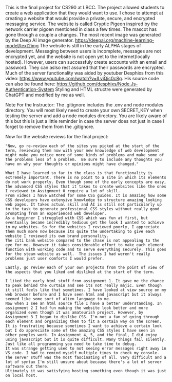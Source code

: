 This is the final project for CS290 at LBCC. The project allowed students to create a web application that they would want to use. I chose to attempt at creating a website that would provide a private, secure, and encrypted messaging service.
The website is called Cryptic Pigeon inspired by the network carrier pigoen mentioned in class a few times. The mascot has gone through a couple a changes. The most recent image was generated by the Deep AI image generator. https://deepai.org/machine-learning-model/text2img
The website is still in the early ALPHA stages of development. Messaging between users is incomplete, messages are not encrypted yet, and the website is not open yet to the internet(locally hosted). 
However, users can successfuly create accounts with an email and password. They can aslso rest assured that their passwords are encrypted. Much of the server functionality was aided by youtuber Desphixs from this video: https://www.youtube.com/watch?v=ILviQic0c8g. His source code can also be found here: https://github.com/desphixs/Node.Js-Authentication-System
Styling and HTML structre were generated by ChatGPT and modified by me as well.

Note For the Instructor: The .gitignore includes the .env and node modules directory. You will most likely need to create your own SECRET_KEY when testing the server and add a node modules directory.  You are likely aware of this but this is just a little reminder in case the server does not just in case I forget to remove them from the .gitignore.

Now for the website reviews for the final project:

    "Now, go re-review each of the sites you picked at the start of the term, reviewing them now with your new knowledge of web development might make you notice more of some kinds of problems and make some of the problems less of a problem.  Be sure to include any thoughts you have on why your thoughts or opinions might have changed."

    What I have learned so far in the class is that functionality is extremely important. There is no point to a site in which its elements do not work properly. Even though some of the early concepts are easy, the advanced CSS styles that it takes to create websites like the ones I reviewed in Assignment 0 require a lot of skill.
    From videos I have watched for some CSS guides. It is amazing how some CSS developers have extensive knowledge to structure amazing looking web pages. It takes actual skill and AI is still not particularly up to the task to generate professional CSS styles without really good prompting from an experienced web developer.
    As a beginner I struggled with CSS which was fun at first, but eventually became incredibly tedious get the look I wanted to achieve in my websites. So for the websites I reviewed poorly, I appreciate them much more now because its quite the undertaking to give each website I reviewed its own brand personality. 
    The citi bank website compared to the chase is not appealing to the eye for me. However it takes considerable effort to make each element function with working code and to serve everything securely. This goes for the steam website as well.  The issues I had weren't really problems just user comforts I would prefer. 

    Lastly, go review each of your own projects from the point of view of the aspects that you liked and disliked at the start of the term.
   
    I liked the early html stuff from assignment 1. It gave me the chance to peak behind the curtain and see its not really majic. Even though it still feels like that sometimes. I have looked at view source on my web browser before and I have seen html and javascript but it always seemed like some sort of alien language to me.
    Now when I see an html source file I have a better understanding. In assignment 2 I had fun making the website look better and more organized even though it was amateurish project. However, by Assignment 3 I began to dislike CSS. I'm not a fan of going through each element and organizing them to fit a certain way on the screen.
    It is frustrating because sometimes I want to achieve a certain look but I do appreciate some of the amazing CSS styles I have seen in other peoples work. In Assignment 4, 5, and the final, I did enjoy using javascript but it is quite difficult. Many things fail silently. Just like all programming you need to take time to debug.
    It was strange getting used to not seeing error messages right away in VS code. I had to remind myself multiple times to check my console. The server stuff was the most fascinating of all. Very difficult and a lot of syntax I'm still unsure about because there's a lot of server software out there. 
    Ultimately it was satisfying hosting something even though it was just on local host. 
